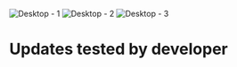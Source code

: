 ![Desktop - 1](https://user-images.githubusercontent.com/72883689/202904932-e9e1e873-9b6a-4ed3-928e-7df91b0b229c.png)
![Desktop - 2](https://user-images.githubusercontent.com/72883689/202904942-0abfc41e-bd55-496e-8750-4e1c5481cfc7.png)
![Desktop - 3](https://user-images.githubusercontent.com/72883689/202904945-522ff4c7-d797-434a-a24e-c5f3da2ccc58.png)
# Updates tested by developer

